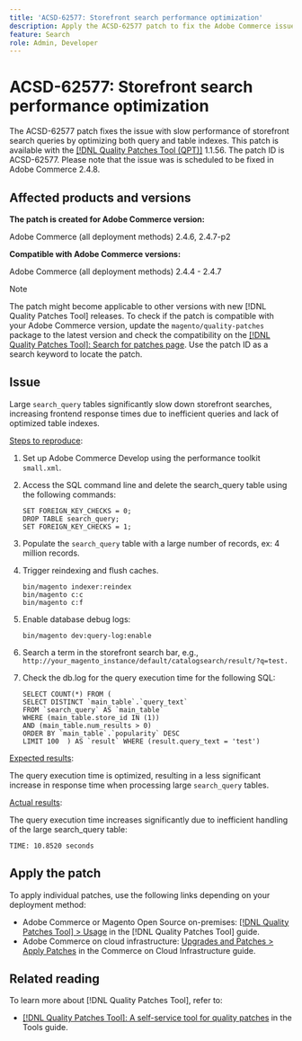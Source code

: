 ```yaml
---
title: 'ACSD-62577: Storefront search performance optimization'
description: Apply the ACSD-62577 patch to fix the Adobe Commerce issue where storefront search performance is degraded due to slow query execution caused by a large `search_query` table.
feature: Search
role: Admin, Developer
---
```

# ACSD-62577: Storefront search performance optimization

The ACSD-62577 patch fixes the issue with slow performance of storefront search queries by optimizing both query and table indexes. This patch is available with the [[!DNL Quality Patches Tool (QPT)]](/help/tools/quality-patches-tool/quality-patches-tool-to-self-serve-quality-patches.md) 1.1.56. The patch ID is ACSD-62577. Please note that the issue was is scheduled to be fixed in Adobe Commerce 2.4.8.

## Affected products and versions

**The patch is created for Adobe Commerce version:**

Adobe Commerce (all deployment methods) 2.4.6, 2.4.7-p2

**Compatible with Adobe Commerce versions:**

Adobe Commerce (all deployment methods) 2.4.4 - 2.4.7

>[!NOTE]
>
>The patch might become applicable to other versions with new [!DNL Quality Patches Tool] releases. To check if the patch is compatible with your Adobe Commerce version, update the `magento/quality-patches` package to the latest version and check the compatibility on the [[!DNL Quality Patches Tool]: Search for patches page](https://experienceleague.adobe.com/tools/commerce-quality-patches/index.html). Use the patch ID as a search keyword to locate the patch.

## Issue

Large `search_query` tables significantly slow down storefront searches, increasing frontend response times due to inefficient queries and lack of optimized table indexes.

<u>Steps to reproduce</u>:

1. Set up Adobe Commerce Develop using the performance toolkit `small.xml`.
1. Access the SQL command line and delete the search_query table using the following commands:

    ```
    SET FOREIGN_KEY_CHECKS = 0;  
    DROP TABLE search_query;  
    SET FOREIGN_KEY_CHECKS = 1;  
    ```
1. Populate the `search_query` table with a large number of records, ex: 4 million records.
1. Trigger reindexing and flush caches.

    ```
    bin/magento indexer:reindex  
    bin/magento c:c  
    bin/magento c:f  

    ```
1. Enable database debug logs:

    ```
    bin/magento dev:query-log:enable  
    ```
1. Search a term in the storefront search bar, e.g., 
`http://your_magento_instance/default/catalogsearch/result/?q=test.`
1. Check the db.log for the query execution time for the following SQL:

    ```
    SELECT COUNT(*) FROM (  
    SELECT DISTINCT `main_table`.`query_text`  
    FROM `search_query` AS `main_table`  
    WHERE (main_table.store_id IN (1))  
    AND (main_table.num_results > 0)  
    ORDER BY `main_table`.`popularity` DESC  
    LIMIT 100  ) AS `result` WHERE (result.query_text = 'test')  
    ```
<u>Expected results</u>:

The query execution time is optimized, resulting in a less significant increase in response time when processing large `search_query` tables.

<u>Actual results</u>:

The query execution time increases significantly due to inefficient handling of the large search_query table:

```
TIME: 10.8520 seconds  

```
## Apply the patch

To apply individual patches, use the following links depending on your deployment method:

* Adobe Commerce or Magento Open Source on-premises: [[!DNL Quality Patches Tool] > Usage](/help/tools/quality-patches-tool/usage.md) in the [!DNL Quality Patches Tool] guide.
* Adobe Commerce on cloud infrastructure: [Upgrades and Patches > Apply Patches](https://experienceleague.adobe.com/docs/commerce-cloud-service/user-guide/develop/upgrade/apply-patches.html) in the Commerce on Cloud Infrastructure guide.

## Related reading

To learn more about [!DNL Quality Patches Tool], refer to:

* [[!DNL Quality Patches Tool]: A self-service tool for quality patches](/help/tools/quality-patches-tool/quality-patches-tool-to-self-serve-quality-patches.md) in the Tools guide.
